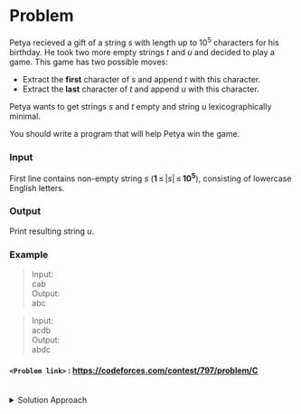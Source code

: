 # Problem
Petya recieved a gift of a string *s* with length up to 10<sup>5</sup> characters for his birthday. He took two more empty strings *t* and *u* and decided to play a game. This game has two possible moves:

- Extract the **first** character of *s* and append *t* with this character.
- Extract the **last** character of *t* and append *u* with this character.

Petya wants to get strings *s* and *t* empty and string *u* lexicographically minimal.

You should write a program that will help Petya win the game.

### Input
First line contains non-empty string *s* (**1** ≤ |*s*| ≤ **10<sup>5</sup>**), consisting of lowercase English letters.

### Output
Print resulting string *u*.

### Example
>Input:<br/>
cab<br/>
>Output:<br/>
abc<br/>

>Input:<br/>
acdb<br/>
>Output:<br/>
abdc<br/>

#### `<Problem link>` : <https://codeforces.com/contest/797/problem/C>
<br/>
<details>
  <summary>Solution Approach</summary>
  
  ######
  
  First let's go through the example to make question clear:
  |  i | s  | t  | u  |
  | ------------ | ------------ | ------------ | ------------ |
  | 0  | cab  |   |   |
  | 1  | ab  | c  |   |
  | 2  | b  | ca  |   |
  | 3  |   | cb  | a  |
  | 4  |   | c  | ab  |
  | 5  |   |   | abc  |
  
  We will maintain a stack for *t* and perform two operations after each iteration.
  - At every point while processing string we will check if the current top of the stack is the minimal character in the remaining string **s**. If so then we will continue to pop from *t* and append to *u* as long as the condition holds.
  - We will push the current character in *s* onto the stack *t*
  
  After processing the string we will pop the elements from *t* and append it to *u*.
  
  When we do the above opeartions we make sure that we choose the minimal character possible thus maintaing the property of being lexicographically minimal.
  
  For checking First condition we use **suffix array** or we can check using a count array.
  
  ### References
  
  >https://codeforces.com/blog/entry/51588<br/>
  
</details>
